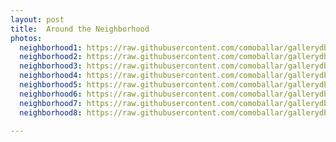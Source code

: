 ```yaml
---
layout: post
title:  Around the Neighborhood
photos:
  neighborhood1: https://raw.githubusercontent.com/comoballar/gallerydb/main/neighborhood/neighborhood01.jpg
  neighborhood2: https://raw.githubusercontent.com/comoballar/gallerydb/main/neighborhood/neighborhood02.jpeg
  neighborhood3: https://raw.githubusercontent.com/comoballar/gallerydb/main/neighborhood/neighborhood03.jpg
  neighborhood4: https://raw.githubusercontent.com/comoballar/gallerydb/main/neighborhood/neighborhood04.jpg
  neighborhood5: https://raw.githubusercontent.com/comoballar/gallerydb/main/neighborhood/neighborhood05.jpg
  neighborhood6: https://raw.githubusercontent.com/comoballar/gallerydb/main/neighborhood/neighborhood06.jpeg
  neighborhood7: https://raw.githubusercontent.com/comoballar/gallerydb/main/neighborhood/neighborhood07.jpg
  neighborhood8: https://raw.githubusercontent.com/comoballar/gallerydb/main/neighborhood/neighborhood08.jpeg

---
```

